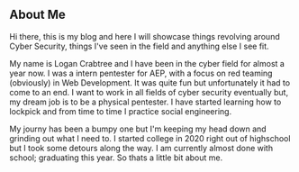 ## About Me
Hi there, this is my blog and here I will showcase things revolving 
around Cyber Security, things I've seen in the field and anything else I see fit.

My name is Logan Crabtree and I have been in the cyber field for almost a year now. 
I was a intern pentester for AEP, with a focus on red teaming (obviously) in Web Development. 
It was quite fun but unfortunately it had to come to an end. I want to work in all fields of 
cyber security eventually but, my dream job is to be a physical pentester. I have started learning 
how to lockpick and from time to time I practice social engineering.

My journy has been a bumpy one but I'm keeping my head down and grinding out what I need to. I 
started college in 2020 right out of highschool but I took some detours along the way. I am currently
almost done with school; graduating this year. So thats a little bit about me.
